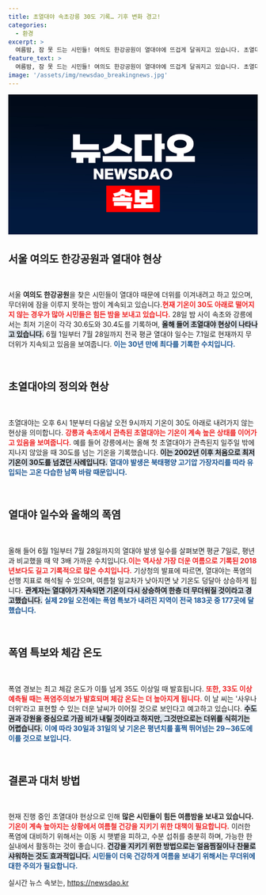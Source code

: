 ```yaml
---
title: 초열대야 속초강릉 30도 기록… 기후 변화 경고!
categories:
  - 환경
excerpt: >
  여름밤, 잠 못 드는 시민들! 여의도 한강공원이 열대야에 뜨겁게 달궈지고 있습니다. 초열대야가 잇따라 기록되며 2018년과의 치열한 경쟁이 시작됐습니다. 무더위 속, 체감온도는 사우나처럼! 더 많은 기록과 소식, 클릭하여 확인하세요!
feature_text: >
  여름밤, 잠 못 드는 시민들! 여의도 한강공원이 열대야에 뜨겁게 달궈지고 있습니다. 초열대야가 잇따라 기록되며 2018년과의 치열한 경쟁이 시작됐습니다. 무더위 속, 체감온도는 사우나처럼! 더 많은 기록과 소식, 클릭하여 확인하세요!
image: '/assets/img/newsdao_breakingnews.jpg'
---
```


<p><img src="/assets/img/newsdao_breakingnews.jpg" alt="pcversion 속보" /></p>

<h2 data-ke-size="size26">서울 여의도 한강공원과 열대야 현상</h2>

<p data-ke-size="size16">&nbsp;</p>

<p>서울 <b>여의도 한강공원</b>을 찾은 시민들이 열대야 때문에 더위를 이겨내려고 하고 있으며, 무더위에 잠을 이루지 못하는 밤이 계속되고 있습니다.<b><span style="color: #ee2323;">현재 기온이 30도 아래로 떨어지지 않는 경우가 많아 시민들은 힘든 밤을 보내고 있습니다.</span></b> 28일 밤 사이 속초와 강릉에서는 최저 기온이 각각 30.6도와 30.4도를 기록하며, <b><span style="background-color: #21538527;">올해 들어 초열대야 현상이 나타나고 있습니다.</span></b> 6월 1일부터 7월 28일까지 전국 평균 열대야 일수는 7.1일로 현재까지 무더위가 지속되고 있음을 보여줍니다. <b><span style="color: #1a5490;">이는 30년 만에 최다를 기록한 수치입니다.</span></b></p>

<p data-ke-size="size16">&nbsp;</p>

<h2 data-ke-size="size26">초열대야의 정의와 현상</h2>

<p data-ke-size="size16">&nbsp;</p>

<p>초열대야는 오후 6시 1분부터 다음날 오전 9시까지 기온이 30도 아래로 내려가지 않는 현상을 의미합니다. <b><span style="color: #ee2323;">강릉과 속초에서 관측된 초열대야는 기온이 계속 높은 상태를 이어가고 있음을 보여줍니다.</span></b> 예를 들어 강릉에서는 올해 첫 초열대야가 관측된지 일주일 밖에 지나지 않았을 때 30도를 넘는 기온을 기록했습니다. <b><span style="background-color: #21538527;">이는 2002년 이후 처음으로 최저 기온이 30도를 넘겼던 사례입니다.</span></b> <b><span style="color: #1a5490;">열대야 발생은 북태평양 고기압 가장자리를 따라 유입되는 고온 다습한 남쪽 바람 때문입니다.</span></b></p>

<p data-ke-size="size16">&nbsp;</p>

<h2 data-ke-size="size26">열대야 일수와 올해의 폭염</h2>

<p data-ke-size="size16">&nbsp;</p>

<p>올해 들어 6월 1일부터 7월 28일까지의 열대야 발생 일수를 살펴보면 평균 7일로, 평년과 비교했을 때 약 3배 가까운 수치입니다.<b><span style="color: #ee2323;">이는 역사상 가장 더운 여름으로 기록된 2018년보다도 길고 기록적으로 많은 수치입니다.</span></b> 기상청의 발표에 따르면, 열대야는 폭염의 선행 지표로 해석될 수 있으며, 여름철 일교차가 낮아지면 낮 기온도 덩달아 상승하게 됩니다. <b><span style="background-color: #21538527;">관계자는 열대야가 지속되면 기온이 다시 상승하여 한층 더 무더워질 것이라고 경고했습니다.</span></b> <b><span style="color: #1a5490;">실제 29일 오전에는 폭염 특보가 내려진 지역이 전국 183곳 중 177곳에 달했습니다.</span></b></p>

<p data-ke-size="size16">&nbsp;</p>

<h2 data-ke-size="size26">폭염 특보와 체감 온도</h2>

<p data-ke-size="size16">&nbsp;</p>

<p>폭염 경보는 최고 체감 온도가 이틀 넘게 35도 이상일 때 발효됩니다. <b><span style="color: #ee2323;">또한, 33도 이상 예측될 때는 폭염주의보가 발효되며 체감 온도는 더 높아지게 됩니다.</span></b> 이 날 씨는 '사우나 더위'라고 표현할 수 있는 더운 날씨가 이어질 것으로 보인다고 예고하고 있습니다. <b><span style="background-color: #21538527;">수도권과 강원을 중심으로 가끔 비가 내릴 것이라고 하지만, 그것만으로는 더위를 식히기는 어렵습니다.</span></b> <b><span style="color: #1a5490;">이에 따라 30일과 31일의 낮 기온은 평년치를 훌쩍 뛰어넘는 29∼36도에 이를 것으로 보입니다.</span></b></p>

<p data-ke-size="size16">&nbsp;</p>

<h2 data-ke-size="size26">결론과 대처 방법</h2>

<p data-ke-size="size16">&nbsp;</p>

<p>현재 진행 중인 초열대야 현상으로 인해 <b>많은 시민들이 힘든 여름밤을 보내고 있습니다.</b> <b><span style="color: #ee2323;">기온이 계속 높아지는 상황에서 여름철 건강을 지키기 위한 대책이 필요합니다.</span></b> 이러한 폭염에 대비하기 위해서는 이동 시 햇볕을 피하고, 수분 섭취를 충분히 하며, 가능한 한 실내에서 활동하는 것이 좋습니다. <b><span style="background-color: #21538527;">건강을 지키기 위한 방법으로는 얼음찜질이나 찬물로 샤워하는 것도 효과적입니다.</span></b><head><title>무더운 여름, 열대야 현상과 그 영향</title></head> <b><span style="color: #1a5490;">시민들이 더욱 건강하게 여름을 보내기 위해서는 무더위에 대한 주의가 필요합니다.</span></b></p>
실시간 뉴스 속보는, <a href="https://newsdao.kr" rel="dofollow">https://newsdao.kr</a>


